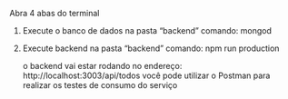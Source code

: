 Abra 4 abas do terminal

1) Execute o banco de dados na pasta “backend”
	comando: mongod

2) Execute backend na pasta “backend”
	comando: npm run production

	o backend vai estar rodando no endereço: http://localhost:3003/api/todos
	você pode utilizar o Postman para realizar os testes de consumo do serviço